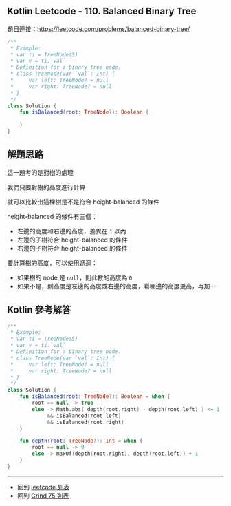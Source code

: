 ## Kotlin Leetcode - 110. Balanced Binary Tree

題目連接：<https://leetcode.com/problems/balanced-binary-tree/>

```kotlin
/**
 * Example:
 * var ti = TreeNode(5)
 * var v = ti.`val`
 * Definition for a binary tree node.
 * class TreeNode(var `val`: Int) {
 *     var left: TreeNode? = null
 *     var right: TreeNode? = null
 * }
 */
class Solution {
    fun isBalanced(root: TreeNode?): Boolean {
        
    }
}
```

## 解題思路

這一題考的是對樹的處理

我們只要對樹的高度進行計算

就可以比較出這棵樹是不是符合 height-balanced 的條件

height-balanced 的條件有三個：

- 左邊的高度和右邊的高度，差異在 `1` 以內
- 左邊的子樹符合 height-balanced 的條件
- 右邊的子樹符合 height-balanced 的條件

要計算樹的高度，可以使用遞迴：

- 如果樹的 node 是 `null`，則此數的高度為 `0`
- 如果不是，則高度是左邊的高度或右邊的高度，看哪邊的高度更高，再加一

## Kotlin 參考解答

```kotlin
/**
 * Example:
 * var ti = TreeNode(5)
 * var v = ti.`val`
 * Definition for a binary tree node.
 * class TreeNode(var `val`: Int) {
 *     var left: TreeNode? = null
 *     var right: TreeNode? = null
 * }
 */
class Solution {
    fun isBalanced(root: TreeNode?): Boolean = when {
        root == null -> true
        else -> Math.abs( depth(root.right) - depth(root.left) ) <= 1
             && isBalanced(root.left)
             && isBalanced(root.right)
    }

    fun depth(root: TreeNode?): Int = when {
        root == null -> 0
        else -> maxOf(depth(root.right), depth(root.left)) + 1
    }
}
```

------

- 回到 [leetcode 列表](index.md)
- 回到 [Grind 75 列表](grind75.md)
